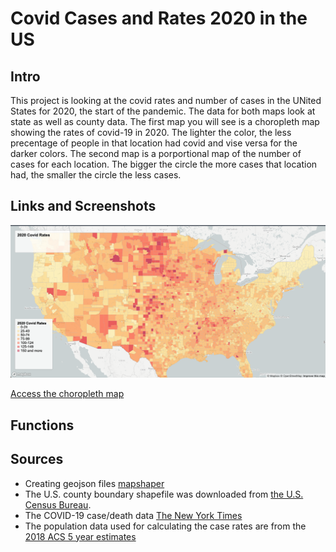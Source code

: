 # Covid Cases and Rates 2020 in the US

## Intro
This project is looking at the covid rates and number of cases in the UNited States for 2020, the start of the pandemic. The data for both maps look at state as well as county data. The first map you will see is a choropleth map showing the rates of covid-19 in 2020. The lighter the color, the less precentage of people in that location had covid and vise versa for the darker colors. The second map is a porportional map of the number of cases for each location. The bigger the circle the more cases that location had, the smaller the circle the less cases.
## Links and Screenshots
![](img/map1.png)

[Access the choropleth map](https://ilee17.github.io/webMap/map1.html)
## Functions

## Sources
- Creating geojson files [mapshaper](https://mapshaper.org/)
- The U.S. county boundary shapefile was downloaded from [the U.S. Census Bureau](https://www.census.gov/geographies/mapping-files/time-series/geo/carto-boundary-file.html).
- The COVID-19 case/death data [The New York Times](https://github.com/nytimes/covid-19-data/blob/43d32dde2f87bd4dafbb7d23f5d9e878124018b8/live/us-counties.csv)
- The population data used for calculating the case rates are from the [2018 ACS 5 year estimates](https://data.census.gov/cedsci/table?g=0100000US.050000&d=ACS%205-Year%20Estimates%20Data%20Profiles&tid=ACSDP5Y2018.DP05&hidePreview=true)